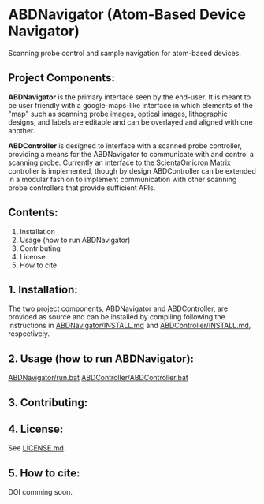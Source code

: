 # ABDNavigator (Atom-Based Device Navigator)
Scanning probe control and sample navigation for atom-based devices.

## Project Components:
**ABDNavigator** is the primary interface seen by the end-user.  It is meant to be user friendly with a google-maps-like interface in which elements of the "map" such as scanning probe images, optical images, lithographic designs, and labels are editable and can be overlayed and aligned with one another.

**ABDController** is designed to interface with a scanned probe controller, providing a means for the ABDNavigator to communicate with and control a scanning probe.  Currently an interface to the ScientaOmicron Matrix controller is implemented, though by design ABDController can be extended in a modular fashion to implement communication with other scanning probe controllers that provide sufficient APIs.  

## Contents:
1. Installation
1. Usage (how to run ABDNavigator)
1. Contributing
1. License
1. How to cite

## 1. Installation:
The two project components, ABDNavigator and ABDController, are provided as source and can be installed by compiling following the instructions in [ABDNavigator/INSTALL.md](https://github.com/usnistgov/ABDNavigator/blob/master/ABDNavigator/INSTALL.md) and [ABDController/INSTALL.md](https://github.com/usnistgov/ABDNavigator/blob/master/ABDController/INSTALL.md), respectively.

## 2. Usage (how to run ABDNavigator):
[ABDNavigator/run.bat](https://github.com/usnistgov/ABDNavigator/blob/master/ABDNavigator/run.bat)
[ABDController/ABDController.bat](https://github.com/usnistgov/ABDNavigator/blob/master/ABDController/ABDController.bat)

## 3. Contributing:

## 4. License:
See [LICENSE.md](https://github.com/usnistgov/ABDNavigator/blob/master/LICENSE.md).

## 5. How to cite:
DOI comming soon.
